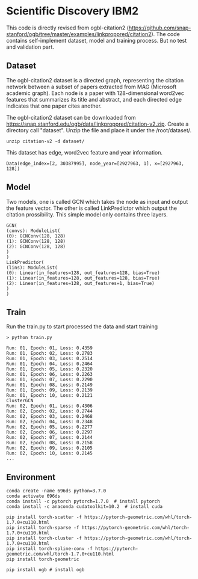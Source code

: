 # Scientific Discovery IBM2

This code is directly revised from ogbl-citation2 (https://github.com/snap-stanford/ogb/tree/master/examples/linkproppred/citation2). The code contains self-implement dataset, model and training process. But no test and validation part. 

## Dataset 

The ogbl-citation2 dataset is a directed graph, representing the citation network between a subset of papers extracted from MAG (Microsoft academic graph). Each node is a paper with 128-dimensional word2vec features that summarizes its title and abstract, and each directed edge indicates that one paper cites another. 

The ogbl-citation2 dataset can be downloaded from https://snap.stanford.edu/ogb/data/linkproppred/citation-v2.zip. Create a directory call "dataset". Unzip the file and place it under the /root/dataset/.
```
unzip citation-v2 -d dataset/
```

This dataset has edge, word2vec feature and year information.
```
Data(edge_index=[2, 30387995], node_year=[2927963, 1], x=[2927963, 128])
```

## Model 

Two models, one is called GCN which takes the node as input and output the feature vector. The other is called LinkPredictor which output the citation prossibility. This simple model only contains three layers.
```
GCN(
(convs): ModuleList(
(0): GCNConv(128, 128)
(1): GCNConv(128, 128)
(2): GCNConv(128, 128)
)
)
LinkPredictor(
(lins): ModuleList(
(0): Linear(in_features=128, out_features=128, bias=True)
(1): Linear(in_features=128, out_features=128, bias=True)
(2): Linear(in_features=128, out_features=1, bias=True)
)
)
```

## Train

Run the train.py to start processed the data and start training

```
> python train.py
```

```
Run: 01, Epoch: 01, Loss: 0.4359
Run: 01, Epoch: 02, Loss: 0.2783
Run: 01, Epoch: 03, Loss: 0.2514
Run: 01, Epoch: 04, Loss: 0.2464
Run: 01, Epoch: 05, Loss: 0.2320
Run: 01, Epoch: 06, Loss: 0.2263
Run: 01, Epoch: 07, Loss: 0.2290
Run: 01, Epoch: 08, Loss: 0.2149
Run: 01, Epoch: 09, Loss: 0.2139
Run: 01, Epoch: 10, Loss: 0.2121
ClusterGCN
Run: 02, Epoch: 01, Loss: 0.4306
Run: 02, Epoch: 02, Loss: 0.2744
Run: 02, Epoch: 03, Loss: 0.2468
Run: 02, Epoch: 04, Loss: 0.2348
Run: 02, Epoch: 05, Loss: 0.2277
Run: 02, Epoch: 06, Loss: 0.2297
Run: 02, Epoch: 07, Loss: 0.2144
Run: 02, Epoch: 08, Loss: 0.2158
Run: 02, Epoch: 09, Loss: 0.2105
Run: 02, Epoch: 10, Loss: 0.2145
...
```

## Environment

```
conda create -name 696ds python=3.7.0
conda activate 696ds
conda install -c pytorch pytorch=1.7.0  # install pytorch
conda install -c anaconda cudatoolkit=10.2  # install cuda

pip install torch-scatter -f https://pytorch-geometric.com/whl/torch-1.7.0+cu110.html
pip install torch-sparse -f https://pytorch-geometric.com/whl/torch-1.7.0+cu110.html
pip install torch-cluster -f https://pytorch-geometric.com/whl/torch-1.7.0+cu110.html
pip install torch-spline-conv -f https://pytorch-geometric.com/whl/torch-1.7.0+cu110.html
pip install torch-geometric

pip install ogb # install ogb
```


